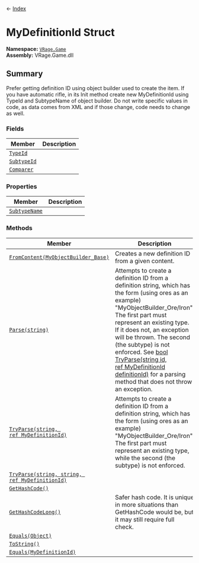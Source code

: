 ← [Index](ApiIndex)
# MyDefinitionId Struct
**Namespace:** [`VRage.Game`](VRage.Game)  
**Assembly:** VRage.Game.dll  
## Summary
Prefer getting definition ID using object builder used to create the item. If you have automatic rifle, in its Init method create new MyDefinitionId using TypeId and SubtypeName of object builder. Do not write specific values in code, as data comes from XML and if those change, code needs to change as well.
### Fields
|Member|Description|
|---|---|
|[`TypeId`](VRage.Game.TypeId)||
|[`SubtypeId`](VRage.Game.SubtypeId)||
|[`Comparer`](VRage.Game.Comparer)||
### Properties
|Member|Description|
|---|---|
|[`SubtypeName`](VRage.Game.SubtypeName)||
### Methods
|Member|Description|
|---|---|
|[`FromContent(MyObjectBuilder_Base)`](VRage.Game.FromContent)|Creates a new definition ID from a given content.|
|[`Parse(string)`](VRage.Game.Parse)|Attempts to create a definition ID from a definition string, which has the form (using ores as an example) "MyObjectBuilder_Ore/Iron". The first part must represent an existing type. If it does not, an exception will be thrown. The second (the subtype) is not enforced. See [bool TryParse(string id, ref MyDefinitionId definitionId)](VRage.Game.TryParse) for a parsing method that does not throw an exception.|
|[`TryParse(string, ref MyDefinitionId)`](VRage.Game.TryParse)|Attempts to create a definition ID from a definition string, which has the form (using ores as an example) "MyObjectBuilder_Ore/Iron". The first part must represent an existing type, while the second (the subtype) is not enforced.|
|[`TryParse(string, string, ref MyDefinitionId)`](VRage.Game.TryParse)||
|[`GetHashCode()`](VRage.Game.GetHashCode)||
|[`GetHashCodeLong()`](VRage.Game.GetHashCodeLong)|Safer hash code. It is unique in more situations than GetHashCode would be, but it may still require full check.|
|[`Equals(Object)`](VRage.Game.Equals)||
|[`ToString()`](VRage.Game.ToString)||
|[`Equals(MyDefinitionId)`](VRage.Game.Equals)||
